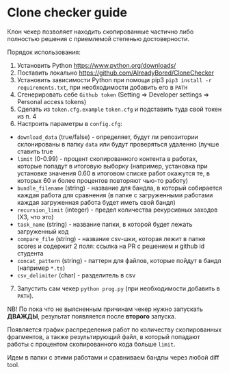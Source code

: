 # Clone checker guide

Клон чекер позволяет находить скопированные частично либо полностью решения с приемлемой степенью достоверности.

Порядок использования:
	
1. Установить Python https://www.python.org/downloads/
2. Поставить локально https://github.com/AlreadyBored/CloneChecker
3. Установить зависимости Python при помощи pip3 `pip3 install -r requirements.txt`, при необходимости добавить его в `PATH`
4. Сгенерировать себе `Github token` (Setting => Developer settings => Personal access tokens)
5. Сделать из `token.cfg.example` `token.cfg` и подставить туда свой токен из п. 4
6. Настроить параметры в `config.cfg`:
* `download_data` (true/false) - определяет, будут ли репозитории склонированы в папку `data` или будут проверяться удаленно (лучше ставить true
* `limit` (0-0.99) - процент скопированного контента в работах, которые попадут в итоговую выборку (например, установка при установке значения 0.60 в итоговом списке работ окажутся те, в которых 60 и более процентов повторяют чью-то работу)
* `bundle_filename` (string) - название для бандла, в который собирается каждая работа для сравнения (в папке с загруженными работами каждая загруженная работа будет иметь свой бандл)
* `recursion_limit` (integer) - предел количества рекурсивных заходов (ХЗ, что это)
* `task_name` (string) - название папки, в которой будет лежать загруженный код
* `compare_file` (string) - название csv-шки, которая лежит в папке scores и содержит 2 поля: ссылка на PR с решением и github id студента
* `concat_pattern` (string) - паттерн для файлов, которые пойдут в бандл (например `*.ts`)
* `csv_delimiter` (char) - разделитель в csv
7. Запустить сам чекер `python prog.py` (при необходимости добавить в `PATH`).

NB! По пока что не выясненным причинам чекер нужно запускать **ДВАЖДЫ**, результат появляется после **второго** запуска.

Появляется график распределения работ по количеству скопированных фрагментов, а также результирующий файл, в который попадают работы с процентом скопированного кода больше `limit`.

Идем в папки с этими работами и сравниваем бандлы через любой diff tool.
